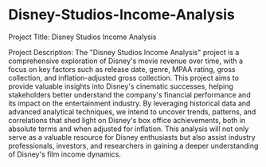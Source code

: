 # Disney-Studios-Income-Analysis

Project Title: Disney Studios Income Analysis

Project Description:
The "Disney Studios Income Analysis" project is a comprehensive exploration of Disney's movie revenue over time, with a focus on key factors such as release date, genre, MPAA rating, gross collection, and inflation-adjusted gross collection. This project aims to provide valuable insights into Disney's cinematic successes, helping stakeholders better understand the company's financial performance and its impact on the entertainment industry. By leveraging historical data and advanced analytical techniques, we intend to uncover trends, patterns, and correlations that shed light on Disney's box office achievements, both in absolute terms and when adjusted for inflation. This analysis will not only serve as a valuable resource for Disney enthusiasts but also assist industry professionals, investors, and researchers in gaining a deeper understanding of Disney's film income dynamics.
